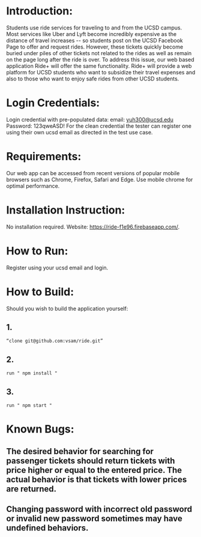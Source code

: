 # Introduction: 
  Students use ride services for traveling to and from the UCSD campus. Most services like Uber and Lyft become incredibly expensive as the distance of travel increases -- so students post on the UCSD Facebook Page to offer and request rides. However, these tickets quickly become buried under piles of other tickets not related to the rides as well as remain on the page long after the ride is over. To address this issue, our web based application Ride+ will offer the same functionality. Ride+ will provide a web platform for UCSD students who want to subsidize their travel expenses and also to those who want to enjoy safe rides from other UCSD students.
# Login Credentials:
  Login credential with pre-populated data: email: yuh300@ucsd.edu Password: 123qweASD! 
  For the clean credential the tester can register one using their own ucsd email as directed in the test use case.
# Requirements: 
  Our web app can be accessed from recent versions of popular mobile browsers such as Chrome, Firefox, Safari and Edge.  Use mobile chrome  for optimal performance.
# Installation Instruction: 
  No installation required. Website: https://ride-f1e96.firebaseapp.com/.
# How to Run: 
  Register using your ucsd email and login.
# How to Build:
  Should you wish to build the application yourself:
   ## 1. 
    “clone git@github.com:vsam/ride.git”
   ## 2. 
    run " npm install "
   ## 3. 
    run " npm start "
# Known Bugs: 
 ## The desired behavior for searching for passenger tickets should return tickets with price higher or equal to the entered price. The actual behavior is that tickets with lower prices are returned. 
  ## Changing password with incorrect old password or invalid new password sometimes may have undefined behaviors.
